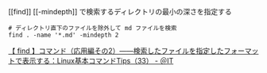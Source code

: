[[find]] [[-mindepth]] で検索するディレクトリの最小の深さを指定する

```shell
# ディレクトリ直下のファイルを除外して md ファイルを検索
find . -name '*.md' -mindepth 2
```


[【 find 】コマンド（応用編その2）――検索したファイルを指定したフォーマットで表示する：Linux基本コマンドTips（33） - ＠IT](https://atmarkit.itmedia.co.jp/ait/articles/1607/20/news024.html)
